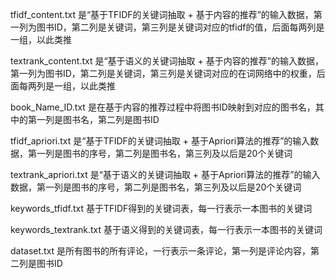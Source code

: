 tfidf_content.txt 是“基于TFIDF的关键词抽取 + 基于内容的推荐”的输入数据，第一列为图书ID，第二列是关键词，第三列是关键词对应的tfidf的值，后面每两列是一组，以此类推

textrank_content.txt 是“基于语义的关键词抽取 + 基于内容的推荐”的输入数据，第一列为图书ID，第二列是关键词，第三列是关键词对应的在词网络中的权重，后面每两列是一组，以此类推

book_Name_ID.txt 是在基于内容的推荐过程中将图书ID映射到对应的图书名，其中的第一列是图书名，第二列是图书ID

tfidf_apriori.txt 是“基于TFIDF的关键词抽取 + 基于Apriori算法的推荐”的输入数据，第一列是图书的序号，第二列是图书名，第三列及以后是20个关键词

textrank_apriori.txt 是“基于语义的关键词抽取 + 基于Apriori算法的推荐”的输入数据，第一列是图书的序号，第二列是图书名，第三列及以后是20个关键词

keywords_tfidf.txt 基于TFIDF得到的关键词表，每一行表示一本图书的关键词

keywords_textrank.txt 基于语义得到的关键词表，每一行表示一本图书的关键词

dataset.txt 是所有图书的所有评论，一行表示一条评论，第一列是评论内容，第二列是图书ID
